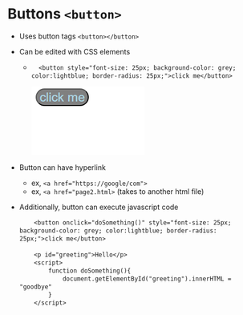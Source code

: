 # Buttons `<button>`
- Uses button tags `<button></button>`
- Can be edited with CSS elements
    - ```
        <button style="font-size: 25px; background-color: grey; color:lightblue; border-radius: 25px;">click me</button>
        ``` 
        ![click me button output](buttonoutput.png)
- Button can have hyperlink
    - ex, `<a href="https://google/com">`
    - ex, `<a href="page2.html>` (takes to another html file)

- Additionally, button can execute javascript code
    ```
        <button onclick="doSomething()" style="font-size: 25px; background-color: grey; color:lightblue; border-radius: 25px;">click me</button>

        <p id="greeting">Hello</p>
        <script>
            function doSomething(){
                document.getElementById("greeting").innerHTML = "goodbye"
            }
        </script>
    ``` 

